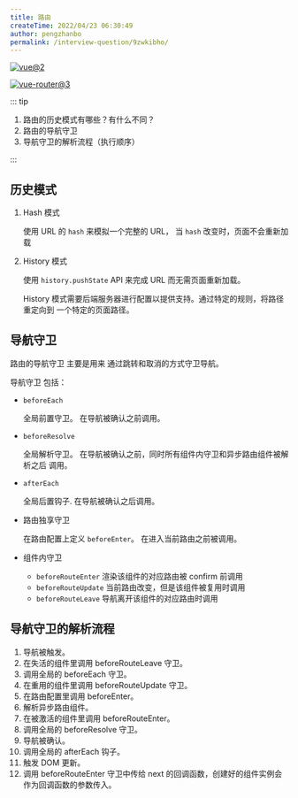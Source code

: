 ```yaml
---
title: 路由
createTime: 2022/04/23 06:30:49
author: pengzhanbo
permalink: /interview-question/9zwkibho/
---
```


[![vue@2](https://img.shields.io/badge/vue-%402-brightgreen)](https://cn.vuejs.org/)

[![vue-router@3](https://img.shields.io/badge/vue--router-%403-brightgreen)](https://v3.router.vuejs.org/zh/)

::: tip

1. 路由的历史模式有哪些？有什么不同？
2. 路由的导航守卫
3. 导航守卫的解析流程（执行顺序）

:::

## 历史模式

1. Hash 模式

   使用 URL 的 `hash` 来模拟一个完整的 URL， 当 `hash` 改变时，页面不会重新加载

2. History 模式

   使用 `history.pushState` API 来完成 URL 而无需页面重新加载。

   History 模式需要后端服务器进行配置以提供支持。通过特定的规则，将路径重定向到 一个特定的页面路径。

## 导航守卫

路由的导航守卫 主要是用来 通过跳转和取消的方式守卫导航。

导航守卫 包括：

- `beforeEach`

  全局前置守卫。 在导航被确认之前调用。

- `beforeResolve`

  全局解析守卫。 在导航被确认之前，同时所有组件内守卫和异步路由组件被解析之后 调用。

- `afterEach`

  全局后置钩子. 在导航被确认之后调用。

- 路由独享守卫

  在路由配置上定义 `beforeEnter`。 在进入当前路由之前被调用。

- 组件内守卫

  - `beforeRouteEnter` 渲染该组件的对应路由被 confirm 前调用
  - `beforeRouteUpdate` 当前路由改变，但是该组件被复用时调用
  - `beforeRouteLeave` 导航离开该组件的对应路由时调用

## 导航守卫的解析流程

1. 导航被触发。
2. 在失活的组件里调用 beforeRouteLeave 守卫。
3. 调用全局的 beforeEach 守卫。
4. 在重用的组件里调用 beforeRouteUpdate 守卫。
5. 在路由配置里调用 beforeEnter。
6. 解析异步路由组件。
7. 在被激活的组件里调用 beforeRouteEnter。
8. 调用全局的 beforeResolve 守卫。
9. 导航被确认。
10. 调用全局的 afterEach 钩子。
11. 触发 DOM 更新。
12. 调用 beforeRouteEnter 守卫中传给 next 的回调函数，创建好的组件实例会作为回调函数的参数传入。
